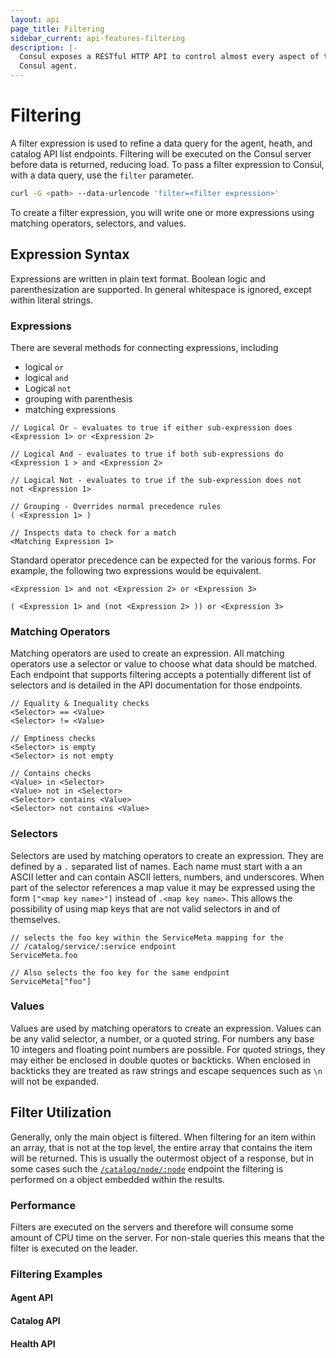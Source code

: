 ```yaml
---
layout: api
page_title: Filtering
sidebar_current: api-features-filtering
description: |-
  Consul exposes a RESTful HTTP API to control almost every aspect of the
  Consul agent.
---
```


# Filtering

A filter expression is used to refine a data query for the agent, heath, and catalog API list endpoints. Filtering will be executed
on the Consul server before data is returned, reducing load. To pass a
filter expression to Consul, with a data query, use the `filter` parameter. 

```sh
curl -G <path> --data-urlencode 'filter=<filter expression>'  
```

To create a filter expression, you will write one or more expressions using matching operators, selectors, and values. 

## Expression Syntax

Expressions are written in plain text format. Boolean logic and parenthesization are
supported. In general whitespace is ignored, except within literal
strings. 

### Expressions

There are several methods for connecting expressions, including

- logical `or`
- logical `and`
- Logical `not`
- grouping with parenthesis
- matching expressions

```text
// Logical Or - evaluates to true if either sub-expression does
<Expression 1> or <Expression 2>

// Logical And - evaluates to true if both sub-expressions do
<Expression 1 > and <Expression 2>

// Logical Not - evaluates to true if the sub-expression does not
not <Expression 1>

// Grouping - Overrides normal precedence rules
( <Expression 1> )

// Inspects data to check for a match
<Matching Expression 1>
```

Standard operator precedence can be expected for the various forms. For
example, the following two expressions would be equivalent.

```text
<Expression 1> and not <Expression 2> or <Expression 3>

( <Expression 1> and (not <Expression 2> )) or <Expression 3>
```

### Matching Operators 

Matching operators are used to create an expression. All matching operators use a selector or value to choose what data should be
matched. Each endpoint that supports filtering accepts a potentially
different list of selectors and is detailed in the API documentation for
those endpoints. 
 

```text
// Equality & Inequality checks
<Selector> == <Value>
<Selector> != <Value>

// Emptiness checks
<Selector> is empty
<Selector> is not empty

// Contains checks
<Value> in <Selector>
<Value> not in <Selector>
<Selector> contains <Value>
<Selector> not contains <Value>
```

### Selectors

Selectors are used by matching operators to create an expression. They are 
defined by a `.` separated list of names. Each name must start with
a an ASCII letter and can contain ASCII letters, numbers, and underscores. When
part of the selector references a map value it may be expressed using the form
`["<map key name>"]` instead of `.<map key name>`. This allows the possibility
of using map keys that are not valid selectors in and of themselves.

```text
// selects the foo key within the ServiceMeta mapping for the
// /catalog/service/:service endpoint
ServiceMeta.foo

// Also selects the foo key for the same endpoint
ServiceMeta["foo"]
```

### Values

Values are used by matching operators to create an expression. Values can be any valid selector, a number, or a quoted string. For numbers any
base 10 integers and floating point numbers are possible. For quoted strings,
they may either be enclosed in double quotes or backticks. When enclosed in
backticks they are treated as raw strings and escape sequences such as `\n`
will not be expanded.

## Filter Utilization 

Generally, only the main object is filtered. When filtering for
an item within an array, that is not at the top level, the entire array that contains the item
will be returned. This is usually the outermost object of a response,
but in some cases such the [`/catalog/node/:node`](api/catalog.html#list-services-for-node)
endpoint the filtering is performed on a object embedded within the results.

### Performance

Filters are executed on the servers and therefore will consume some amount
of CPU time on the server. For non-stale queries this means that the filter
is executed on the leader.

### Filtering Examples

#### Agent API

#### Catalog API

#### Health API
